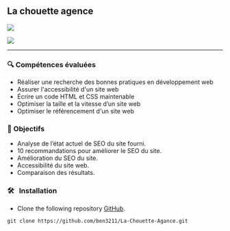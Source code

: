 ## La chouette agence

![](img/la-chouette-agence-banniere.jpg)

![](img/ohmyfood_banner.png)

***
### 🔍 Compétences évaluées

* Réaliser une recherche des bonnes pratiques en développement web
* Assurer l'accessibilité d'un site web
* Écrire un code HTML et CSS maintenable
* Optimiser la taille et la vitesse d’un site web
* Optimiser le référencement d'un site web

### 🚀 Objectifs

* Analyse de l’état actuel de SEO du site fourni.
* 10 recommandations pour améliorer le SEO du site.
* Amélioration du SEO du site.
* Accessibilité du site web.
* Comparaison des résultats.

### 🛠️ &nbsp; Installation
* Clone the following repository [GitHub](https://github.com/ben3211/La-Chouette-Agance.git).
```terminal
git clone https://github.com/ben3211/La-Chouette-Agance.git
```
